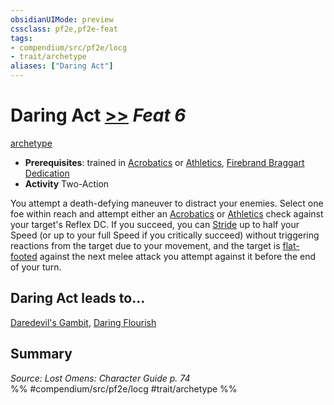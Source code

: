 ```yaml
---
obsidianUIMode: preview
cssclass: pf2e,pf2e-feat
tags:
- compendium/src/pf2e/locg
- trait/archetype
aliases: ["Daring Act"]
---
```

# Daring Act  [>>](../../rules/core-rulebook/chapter-9-playing-the-game.md#Actions "Two-Action") *Feat 6*  
[archetype](../../rules/traits/archetype.md)  

- **Prerequisites**: trained in [Acrobatics](../skills.md#Acrobatics) or [Athletics](../skills.md#Athletics), [Firebrand Braggart Dedication](firebrand-braggart-dedication-locg.md)
- **Activity** Two-Action

You attempt a death-defying maneuver to distract your enemies. Select one foe within reach and attempt either an [Acrobatics](../skills.md#Acrobatics) or [Athletics](../skills.md#Athletics) check against your target's Reflex DC. If you succeed, you can [Stride](../../rules/actions/stride.md) up to half your Speed (or up to your full Speed if you critically succeed) without triggering reactions from the target due to your movement, and the target is [flat-footed](../../rules/conditions.md#Flat-footed) against the next melee attack you attempt against it before the end of your turn.

## Daring Act leads to...

[Daredevil's Gambit](daredevils-gambit-locg.md), [Daring Flourish](daring-flourish-locg.md)

## Summary

*Source: Lost Omens: Character Guide p. 74*  
%% #compendium/src/pf2e/locg #trait/archetype %%